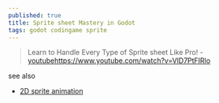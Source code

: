 ```yaml
---
published: true
title: Sprite sheet Mastery in Godot
tags: godot codingame sprite
---
```

> Learn to Handle Every Type of Sprite sheet Like Pro! - [youtube]()https://www.youtube.com/watch?v=VlD7PtFIRlo

see also
- [2D sprite animation](https://docs.godotengine.org/en/4.1/tutorials/2d/2d_sprite_animation.html)
